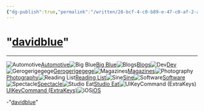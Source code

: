 ```yaml
---
{"dg-publish":true,"permalink":"/written/28-bcf-4-c0-b89-e-47-c0-af-2-a-0-bb-0-a7-c0860-b/","dgHomeLink":true,"dgPassFrontmatter":false}
---
```


# "[davidblue]()" 
***
![Automotive](https://rdl.ink/render?url=https%3A%2F%2Fup.raindrop.io%2Fcollection%2Fthumbs%2F133%2F799%2F49%2Ffe07e4c21fe97e3137abb7ad9b843f1d.png&mode=crop&width=64&height=64&dpr=2)[Automotive](/davidblue/automotive-13379949)![Big Blue](https://rdl.ink/render?url=https%3A%2F%2Fup.raindrop.io%2Fcollection%2Fthumbs%2F148%2F291%2F26%2Ffdd6c076b26ea88fdaee83a3927b2acd.png&mode=crop&width=64&height=64&dpr=2)[Big Blue](/davidblue/big-blue-14829126)![Blogs](https://rdl.ink/render?url=https%3A%2F%2Fup.raindrop.io%2Fcollection%2Fthumbs%2F133%2F799%2F26%2F435e9594b4b2a6876b40ea87edee9561.png&mode=crop&width=64&height=64&dpr=2)[Blogs](/davidblue/blogs-13379926)![Dev](https://rdl.ink/render?url=https%3A%2F%2Fup.raindrop.io%2Fcollection%2Fthumbs%2F133%2F799%2F47%2Fc126f0e4e5839b60acf123515f398263.png&mode=crop&width=64&height=64&dpr=2)[Dev](/davidblue/dev-13379947)![Gerogerigegege](https://rdl.ink/render?url=https%3A%2F%2Fup.raindrop.io%2Fcollection%2Fthumbs%2F133%2F877%2F37%2Fcff2130aab23c15e98ea946cb1975293.png&mode=crop&width=64&height=64&dpr=2)[Gerogerigegege](/davidblue/gerogerigegege-13387737)![Magazines](https://rdl.ink/render?url=https%3A%2F%2Fup.raindrop.io%2Fcollection%2Fthumbs%2F134%2F193%2F60%2F93c194de9e791b9745f27e3a809553af.png&mode=crop&width=64&height=64&dpr=2)[Magazines](/davidblue/magazines-13419360)![Photography](https://rdl.ink/render?url=https%3A%2F%2Fup.raindrop.io%2Fcollection%2Fthumbs%2F150%2F071%2F28%2Fc42eeaceec275d4e62ee1cb26868ac18.png&mode=crop&width=64&height=64&dpr=2)[Photography](/davidblue/photography-15007128)![Reading List](https://rdl.ink/render?url=https%3A%2F%2Fup.raindrop.io%2Fcollection%2Fthumbs%2F133%2F804%2F06%2F41769ee4ddff9929d929c660efc588d3.png&mode=crop&width=64&height=64&dpr=2)[Reading List](/davidblue/reading-list-13380406)![Sine](https://rdl.ink/render?url=https%3A%2F%2Fup.raindrop.io%2Fcollection%2Fthumbs%2F150%2F133%2F88%2F3af8fbd06451a0bef3c969be015b5dc1.png&mode=crop&width=64&height=64&dpr=2)[Sine](/davidblue/sine-15013388)![Software](https://rdl.ink/render?url=https%3A%2F%2Fup.raindrop.io%2Fcollection%2Fthumbs%2F133%2F876%2F66%2Fe1aca252cf7fe1c5a12c7d95b845be4b.png&mode=crop&width=64&height=64&dpr=2)[Software](/davidblue/software-13387666)![Spectacle](https://rdl.ink/render?url=https%3A%2F%2Fup.raindrop.io%2Fcollection%2Fthumbs%2F144%2F506%2F49%2F92bea0872e93db3f481ef2d712d45107.png&mode=crop&width=64&height=64&dpr=2)[Spectacle](/davidblue/spectacle-14450649)![Studio Eat](https://rdl.ink/render?url=https%3A%2F%2Fup.raindrop.io%2Fcollection%2Fthumbs%2F170%2F594%2F98%2F6487151702e90607cb785a63f3386693.png&mode=crop&width=64&height=64&dpr=2)[Studio Eat](/davidblue/studio-eat-17059498)![UIKeyCommand \(ExtraKeys\)](https://rdl.ink/render?url=https%3A%2F%2Fup.raindrop.io%2Fcollection%2Fthumbs%2F189%2F216%2F05%2Fdb52a80de8b122ca70650e6917b2f3ee.png&mode=crop&width=64&height=64&dpr=2)[UIKeyCommand (ExtraKeys)](/davidblue/ui-key-command-extra-keys-18921605)![iOS](https://rdl.ink/render?url=https%3A%2F%2Fup.raindrop.io%2Fcollection%2Fthumbs%2F164%2F695%2F27%2F6f8b59e11889f3817c2d601071f5f4a4.png&mode=crop&width=64&height=64&dpr=2)[iOS](/davidblue/i-os-16469527)

-"[davidblue](https://raindrop.io/davidblue)"